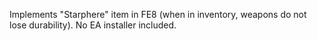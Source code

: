 Implements "Starphere" item in FE8 (when in inventory, weapons do not lose durability). No EA installer included.
